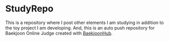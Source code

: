 # StudyRepo
This is a repository where I post other elements I am studying in addition to the toy project I am developing.
And, this is an auto push repository for Baekjoon Online Judge created with [BaekjoonHub](https://github.com/BaekjoonHub/BaekjoonHub).
